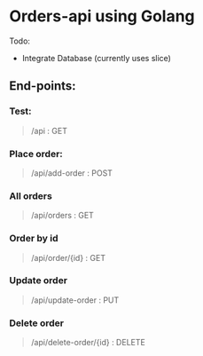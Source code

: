 # Orders-api using Golang

Todo:

* Integrate Database (currently uses slice)

## End-points:

### Test:
> /api : GET

### Place order:

> /api/add-order : POST

### All orders

> /api/orders : GET

### Order by id

> /api/order/{id} : GET

### Update order

> /api/update-order : PUT

### Delete order

>/api/delete-order/{id} : DELETE

